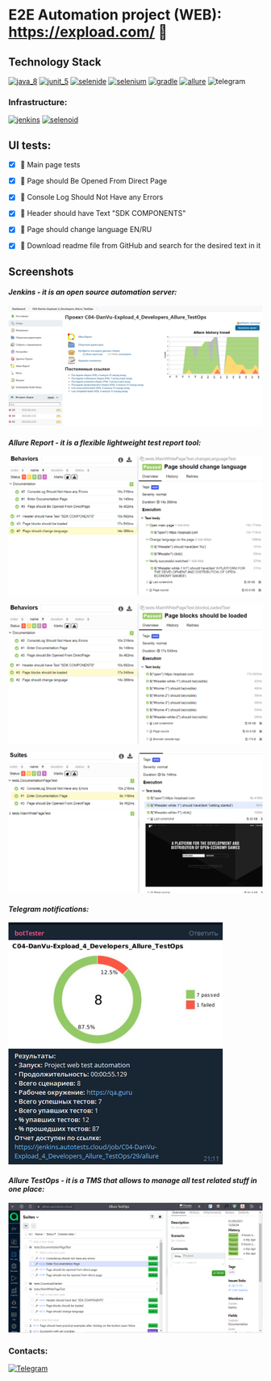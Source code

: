 # E2E Automation project (WEB): https://expload.com/ :ghost:

## Technology Stack
[<img src="https://github.com/SmileySpb/AutomationProject/blob/main/github/java.png" alt="java_8" width="100" height="100"/>](https://www.oracle.com/ru/java/technologies/javase-jre8-downloads.html)
[<img src="https://github.com/SmileySpb/AutomationProject/blob/main/github/junit_5.png" alt="junit_5" width="100" height="100"/>](https://junit.org/junit5/)
[<img src="https://github.com/SmileySpb/AutomationProject/blob/main/github/selenide.png" alt="selenide" width="100" height="100"/>](https://ru.selenide.org/)
[<img src="https://github.com/SmileySpb/AutomationProject/blob/main/github/selenium.png" alt="selenium" width="100" height="100"/>](https://www.selenium.dev/)
[<img src="https://github.com/SmileySpb/AutomationProject/blob/main/github/gradle.png" alt="gradle" width="100" height="100"/>](https://gradle.org/)
[<img src="https://github.com/SmileySpb/AutomationProject/blob/main/github/allure.png" alt="allure" width="100" height="100"/>](https://docs.qameta.io/allure/)
<img src="https://github.com/SmileySpb/AutomationProject/blob/main/github/telegram.png" alt="telegram" width="100" height="100"/>

### Infrastructure:

[<img src="https://github.com/SmileySpb/AutomationProject/blob/main/github/jenkins.png" alt="jenkins" width="100" height="100"/>](https://www.jenkins.io/)
[<img src="https://github.com/SmileySpb/AutomationProject/blob/main/github/selenoid.png" alt="selenoid" width="100" height="100"/>](https://aerokube.com/selenoid/latest/)

## UI tests:

- [X] :mango: Main page tests 
- [X] :banana: Page should Be Opened From Direct Page 
- [X] :orange: Console Log Should Not Have any Errors 
- [X] :strawberry: Header should have Text "SDK COMPONENTS" 
- [X] :watermelon: Page should change language EN/RU 
- [X] :grapes: Download readme file from GitHub and search for the desired text in it 


## Screenshots
#### *Jenkins - it is an open source automation server:*
![selenoid_screenshot](src/test/resources/images/Jenkins_plus.png)


#### *Allure Report - it is a flexible lightweight test report tool:*
![selenoid_screenshot](src/test/resources/images/allure_with_steps.png)


![selenoid_screenshot](src/test/resources/images/allure_with_steps1.png)


![selenoid_screenshot](src/test/resources/images/allure_test_body.png)


#### *Telegram notifications:*
![selenoid_screenshot](src/test/resources/images/Telegram.png)


#### *Allure TestOps - it is a TMS that allows to manage all test related stuff in one place:*
![selenoid_screenshot](src/test/resources/images/AllureTestOps_With_TestCases.png)

### Contacts:

[![Telegram](https://img.shields.io/badge/-Telegram-0b0a1a?style=for-the-badge&logo=telegram&logoColor=27A0D9)](https://t.me/Voinduha)